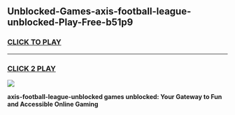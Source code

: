 
## Unblocked-Games-axis-football-league-unblocked-Play-Free-b51p9
<h3>
<a href="https://premium76.site?title=axis-football-league-unblocked&ref=15A">CLICK TO PLAY</a></h3>
<hr>

<h3>
<a href="https://premium76.site?title=axis-football-league-unblocked&ref=15A">CLICK 2 PLAY</a>
  
</h3>

<a href="https://premium76.site?title=axis-football-league-unblocked&ref=15A"><img src="https://clearcache.store/games.png"></a>


**axis-football-league-unblocked games unblocked: Your Gateway to Fun and Accessible Online Gaming**
